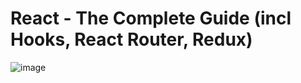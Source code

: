 # React - The Complete Guide (incl Hooks, React Router, Redux)

![image](https://user-images.githubusercontent.com/95168051/186732706-7e340de7-410b-4d1e-84be-a11e3630f697.png)
